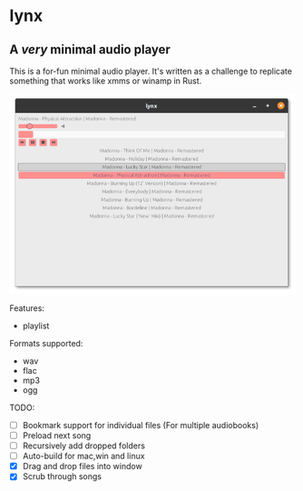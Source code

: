 # lynx
## A _very_ minimal audio player

This is a for-fun minimal audio player. It's written as a challenge to replicate something that works like xmms or winamp in Rust.

![screenshot](screenshot.png)

Features:
- playlist

Formats supported:
- wav
- flac
- mp3
- ogg

TODO:

- [ ] Bookmark support for individual files (For multiple audiobooks) 
- [ ] Preload next song 
- [ ] Recursively add dropped folders
- [ ] Auto-build for mac,win and linux
- [X] Drag and drop files into window
- [x] Scrub through songs